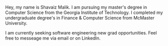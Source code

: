 Hey, my name is Shavaiz Malik. I am pursuing my master's degree in Computer Science from the Georgia Institute of Technology.
I completed my undergraduate degree's in Finance & Computer Science from McMaster University. 


I am currently seeking software engineering new grad opportunities. Feel free to messeage me via email or on LinkedIn. 
